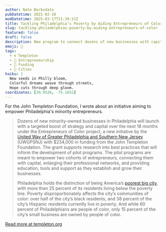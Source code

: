 ```yaml
---
author: Nate Barksdale
pubDatetime: 2021-02-10
modDatetime: 2025-03-17T21:39:21Z
title: Tackling Philadelphia’s Poverty by Aiding Entrepreneurs of Color
slug: tackling-philadelphias-poverty-by-aiding-entrepreneurs-of-color
featured: false
draft: false
description: New program to connect dozens of new businesses with capital and resources while building best practices for further growth
emoji: 🌱
tags:
  - 🌀 Templeton
  - 🌱 Entrepreneurship
  - 💼 Funding
  - 🌆 Cities
haiku: |
  New seeds in Philly bloom,  
  Colorful dreams weave through streets,  
  Hope cuts through deep gloom.
coordinates: [39.9526, -75.1652]
---
```


For the John Templeton Foundation, I wrote about an initiative aiming to empower Philadelphia's minority entrepreneurs.

> Dozens of new minority-owned businesses in Philadelphia will launch with a targeted boost of strategy and capital over the next 18 months under the Entrepreneurs of Color project, a new initiative by the [United Way of Greater Philadelphia and Southern New Jersey](https://www.unitedforimpact.org) (UWGPSNJ) with $234,000 in funding from the John Templeton Foundation. The grant supports research into best practices that will inform the development of pilot programs. The pilot programs are meant to empower two cohorts of entrepreneurs, connecting them with capital, enlarging their professional networks, and providing education, tools and support as they establish and grow their businesses.
>
> Philadelphia holds the distinction of being America’s [poorest big city](http://www.philly.com/philly/news/philadelphia-census-deep-poverty-poorest-big-city-income-survey-20170914.html), with more than 25 percent of its residents living below the poverty line. Poverty disproportionately affects the city’s communities of color: over half of the city’s black residents, and 38 percent of the city’s Hispanic residents currently live in poverty. And while 60 percent of Philadelphians are people of color, only 15 percent of the city’s small business are owned by people of color.

[Read more at templeton.org](https://www.templeton.org/news/tackling-philadelphias-poverty-by-aiding-entrepreneurs-of-color)
